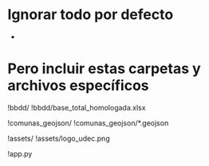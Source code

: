 # Ignorar todo por defecto
*

# Pero incluir estas carpetas y archivos específicos
!bbdd/
!bbdd/base_total_homologada.xlsx

!comunas_geojson/
!comunas_geojson/*.geojson

!assets/
!assets/logo_udec.png

!app.py
